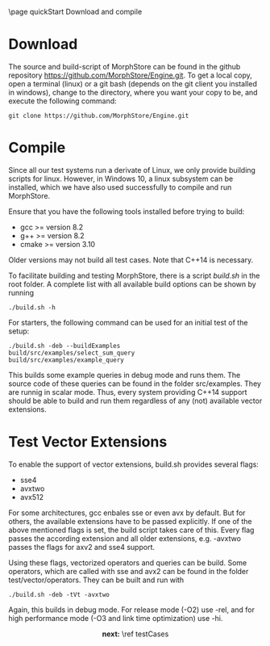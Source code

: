 \page quickStart Download and compile
   
Download
========

The source and build-script of MorphStore can be found in the github repository https://github.com/MorphStore/Engine.git.
To get a local copy, open a terminal (linux) or a git bash (depends on the git client you installed in windows), 
change to the directory, where you want your copy to be, and execute the following command:

~~~{.sh}
git clone https://github.com/MorphStore/Engine.git
~~~

 
Compile
=======

Since all our test systems run a derivate of Linux, we only provide building scripts for linux. However, in Windows 10, 
a linux subsystem can be installed, which we have also used successfully to compile and run MorphStore.

Ensure that you have the following tools installed before trying to build:
- gcc >= version 8.2
- g++ >= version 8.2
- cmake >= version 3.10

Older versions may not build all test cases. Note that C++14 is necessary.


To facilitate building and testing MorphStore, there is a script <i>build.sh</i> in the root folder.
A complete list with all available build options can be shown by running

~~~{.sh}
./build.sh -h
~~~

For starters, the following command can be used for an initial test of the setup:

~~~{.sh}
./build.sh -deb --buildExamples
build/src/examples/select_sum_query
build/src/examples/example_query
~~~

This builds some example queries in debug mode and runs them. The source code of these queries can be found in the folder src/examples.
They are runnig in scalar mode. Thus, every system providing C++14 support should be able to build and run them regardless of any (not) 
available vector extensions.

Test Vector Extensions
======================

To enable the support of vector extensions, build.sh provides several flags:

- sse4
- avxtwo
- avx512

For some architectures, gcc enbales sse or even avx by default. But for others, the available extensions have to be passed explicitly. 
If one of the above mentioned flags is set, the build script takes care of this. Every flag passes the according extension and all older 
extensions, e.g. -avxtwo passes the flags for axv2 and sse4 support.

Using these flags, vectorized operators and queries can be build. Some operators, which are called with sse and avx2 can be found in 
the folder test/vector/operators. They can be built and run with

~~~{.sh}
./build.sh -deb -tVt -avxtwo
~~~  

Again, this builds in debug mode. For release mode (-O2) use -rel, and for high performance mode (-O3 and link time optimization) use -hi.

<div style="text-align:center;"> <b>next:</b> \ref testCases</div> 

